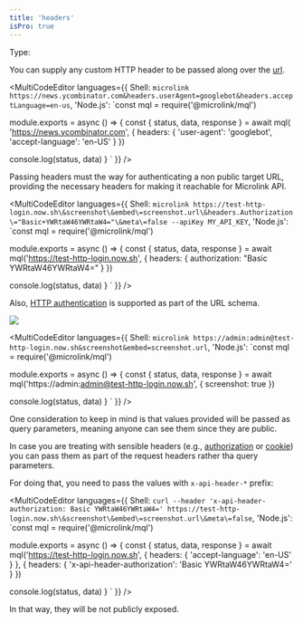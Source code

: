 ```yaml
---
title: 'headers'
isPro: true
--- 
```


Type: <Type children='<object>'/>

You can supply any custom HTTP header to be passed along over the [url](/docs/api/parameters/url).

<MultiCodeEditor languages={{
  Shell: `microlink https://news.ycombinator.com&headers.userAgent=googlebot&headers.acceptLanguage=en-us`,
  'Node.js': `const mql = require('@microlink/mql')
 
module.exports = async () => {
  const { status, data, response } = await mql(
    'https://news.ycombinator.com', { 
      headers: {
        'user-agent': 'googlebot',
        'accept-language': 'en-US'
      }
  })
 
 console.log(status, data)
}
  `
  }} 
/>

Passing headers must the way for authenticating a non public target URL, providing the necessary headers for making it reachable for Microlink API.

<MultiCodeEditor languages={{
  Shell: `microlink https://test-http-login.now.sh\&screenshot\&embed\=screenshot.url\&headers.Authorization\="Basic+YWRtaW46YWRtaW4="\&meta\=false --apiKey MY_API_KEY`,
  'Node.js': `const mql = require('@microlink/mql')
 
module.exports = async () => {
  const { status, data, response } = await mql('https://test-http-login.now.sh', {
    headers: {
      authorization: "Basic YWRtaW46YWRtaW4="
    }
  })
 
 console.log(status, data)
}
  `
  }} 
/>


Also, [HTTP authentication](https://developer.mozilla.org/en-US/docs/Web/HTTP/Authentication) is supported as part of the URL schema.

![](https://api.microlink.io/?url=https%3A%2F%2Fadmin%3Aadmin%40test-http-login.now.sh%2F&screenshot=&embed=screenshot.url)

<MultiCodeEditor languages={{
  Shell: `microlink https://admin:admin@test-http-login.now.sh&screenshot&embed=screenshot.url`,
  'Node.js': `const mql = require('@microlink/mql')
 
module.exports = async () => {
  const { status, data, response } = await mql('https://admin:admin@test-http-login.now.sh', {
    screenshot: true
  })
 
 console.log(status, data)
}
  `
  }} 
/>

One consideration to keep in mind is that values provided will be passed as query parameters, meaning anyone can see them since they are public.

In case you are treating with sensible headers (e.g., [authorization](https://developer.mozilla.org/en-US/docs/Web/HTTP/Headers/Authorization) or [cookie](https://developer.mozilla.org/en-US/docs/Web/HTTP/Headers/Cookie)) you can pass them as part of the request headers rather tha query parameters.

For doing that, you need to pass the values with `x-api-header-*` prefix:

<MultiCodeEditor languages={{
  Shell: `curl --header 'x-api-header-authorization: Basic YWRtaW46YWRtaW4=' https://test-http-login.now.sh\&screenshot\&embed\=screenshot.url\&meta\=false`,
  'Node.js': `const mql = require('@microlink/mql')
 
module.exports = async () => {
  const { status, data, response } = await mql('https://test-http-login.now.sh', {
    headers: {
      'accept-language': 'en-US'
    }
  }, {
    headers: {
      'x-api-header-authorization': 'Basic YWRtaW46YWRtaW4='
    }
  })
 
 console.log(status, data)
}
  `
  }} 
/>

In that way, they will be not publicly exposed.
